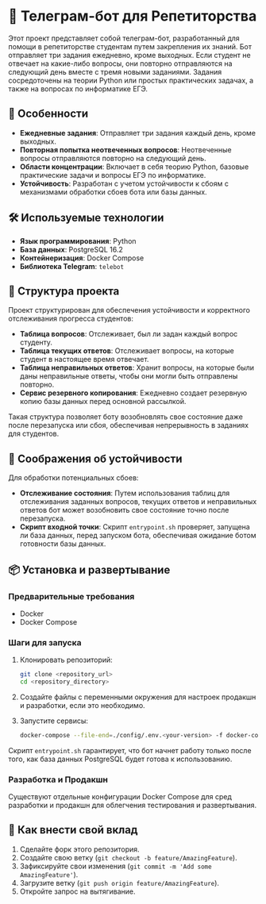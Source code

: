 # 🤖 Телеграм-бот для Репетиторства

Этот проект представляет собой телеграм-бот, разработанный для помощи в репетиторстве студентам путем закрепления их знаний. Бот отправляет три задания ежедневно, кроме выходных. Если студент не отвечает на какие-либо вопросы, они повторно отправляются на следующий день вместе с тремя новыми заданиями. Задания сосредоточены на теории Python или простых практических задачах, а также на вопросах по информатике ЕГЭ.

## 🚀 Особенности

- **Ежедневные задания**: Отправляет три задания каждый день, кроме выходных.
- **Повторная попытка неотвеченных вопросов**: Неотвеченные вопросы отправляются повторно на следующий день.
- **Области концентрации**: Включает в себя теорию Python, базовые практические задачи и вопросы ЕГЭ по информатике.
- **Устойчивость**: Разработан с учетом устойчивости к сбоям с механизмами обработки сбоев бота или базы данных.

## 🛠️ Используемые технологии

- **Язык программирования**: Python
- **База данных**: PostgreSQL 16.2
- **Контейнеризация**: Docker Compose
- **Библиотека Telegram**: `telebot`

## 📂 Структура проекта

Проект структурирован для обеспечения устойчивости и корректного отслеживания прогресса студентов:

- **Таблица вопросов**: Отслеживает, был ли задан каждый вопрос студенту.
- **Таблица текущих ответов**: Отслеживает вопросы, на которые студент в настоящее время отвечает.
- **Таблица неправильных ответов**: Хранит вопросы, на которые были даны неправильные ответы, чтобы они могли быть отправлены повторно.
- **Сервис резервного копирования**: Ежедневно создает резервную копию базы данных перед основной рассылкой.

Такая структура позволяет боту возобновлять свое состояние даже после перезапуска или сбоя, обеспечивая непрерывность в заданиях для студентов.

## 🧰 Соображения об устойчивости

Для обработки потенциальных сбоев:

- **Отслеживание состояния**: Путем использования таблиц для отслеживания заданных вопросов, текущих ответов и неправильных ответов бот может возобновить свое состояние точно после перезапуска.
- **Скрипт входной точки**: Скрипт `entrypoint.sh` проверяет, запущена ли база данных, перед запуском бота, обеспечивая ожидание ботом готовности базы данных.

## 📦 Установка и развертывание

### Предварительные требования

- Docker
- Docker Compose

### Шаги для запуска

1. Клонировать репозиторий:
   ```bash
   git clone <repository_url>
   cd <repository_directory>

2. Создайте файлы с переменными окружения для настроек продакшн и разработки, если это необходимо.

2. Запустите сервисы:
    ```bash
    docker-compose --file-end=./config/.env.<your-version> -f docker-compose.<your-version>.yml up --build -d
    ```

Скрипт `entrypoint.sh` гарантирует, что бот начнет работу только после того, как база данных PostgreSQL будет готова к использованию.

### Разработка и Продакшн

Существуют отдельные конфигурации Docker Compose для сред разработки и продакшн для облегчения тестирования и развертывания.

## 🤝 Как внести свой вклад

1. Сделайте форк этого репозитория.
2. Создайте свою ветку (`git checkout -b feature/AmazingFeature`).
3. Зафиксируйте свои изменения (`git commit -m 'Add some AmazingFeature'`).
4. Загрузите ветку (`git push origin feature/AmazingFeature`).
5. Откройте запрос на вытягивание.
